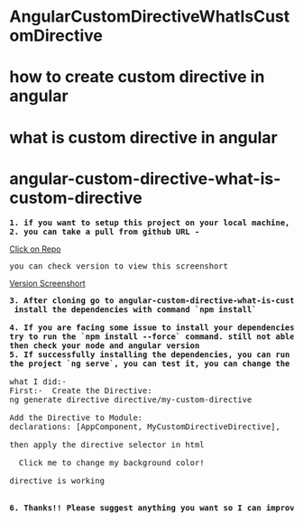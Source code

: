 # AngularCustomDirectiveWhatIsCustomDirective
# how to create custom directive in angular
# what is custom directive in angular
# angular-custom-directive-what-is-custom-directive

<pre>
<strong>1. if you want to setup this project on your local machine, please follow below steps</strong>
<strong>2. you can take a pull from github URL - </strong> </pre>
[Click on Repo](https://github.com/rohitash-eng/angular-ngOnChnage-and-ngDocheck-demo)
<pre>you can check version to view this screenshort</pre>
[Version Screenshort](https://github.com/rohitash-eng/angular-ngOnChnage-and-ngDocheck-demo/blob/main/src/assets/images/version.png)
<pre>
<strong>3. After cloning go to angular-custom-directive-what-is-custom-directive folder and
 install the dependencies with command `npm install`</strong>

<strong>4. If you are facing some issue to install your dependencies, 
try to run the `npm install --force` command. still not able to installed 
then check your node and angular version</strong>
<strong>5. If successfully installing the dependencies, you can run 
the project `ng serve`, you can test it, you can change the code as you want</strong>

what I did:- 
First:-  Create the Directive:
ng generate directive directive/my-custom-directive

Add the Directive to Module:
declarations: [AppComponent, MyCustomDirectiveDirective], 

then apply the directive selector in html
<div appMyCustomDirective>
  Click me to change my background color!
</div>
directive is working


<strong>6. Thanks!! Please suggest anything you want so I can improve</strong>
</pre>

